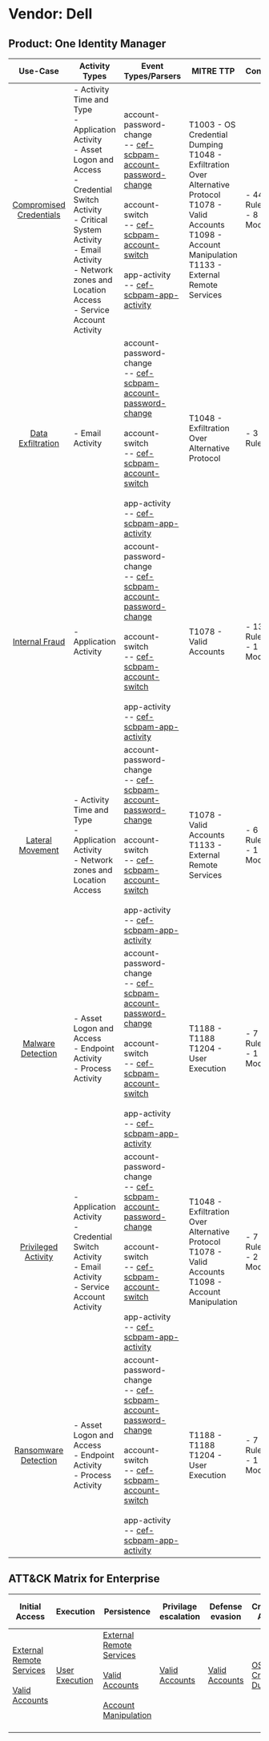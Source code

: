 Vendor: Dell
============
Product: One Identity Manager
-----------------------------
|                                 Use-Case                                  | Activity Types                                                                                                                                                                                                                         | Event Types/Parsers                                                                                                                                                                                                                                                                                                                                                  | MITRE TTP                                                                                                                                                                         | Content                    |
|:-------------------------------------------------------------------------:| -------------------------------------------------------------------------------------------------------------------------------------------------------------------------------------------------------------------------------------- | -------------------------------------------------------------------------------------------------------------------------------------------------------------------------------------------------------------------------------------------------------------------------------------------------------------------------------------------------------------------- | --------------------------------------------------------------------------------------------------------------------------------------------------------------------------------- | -------------------------- |
| [Compromised Credentials](../UseCases/usecase_compromised_credentials.md) | - Activity Time  and Type<br>- Application Activity<br>- Asset Logon and Access<br>- Credential Switch Activity<br>- Critical System Activity<br>- Email Activity<br>- Network zones and Location Access<br>- Service Account Activity |  account-password-change<br> -- [cef-scbpam-account-password-change](../Parsers/parserContent_cef-scbpam-account-password-change.md)<br><br> account-switch<br> -- [cef-scbpam-account-switch](../Parsers/parserContent_cef-scbpam-account-switch.md)<br><br> app-activity<br> -- [cef-scbpam-app-activity](../Parsers/parserContent_cef-scbpam-app-activity.md)<br> | T1003 - OS Credential Dumping<br>T1048 - Exfiltration Over Alternative Protocol<br>T1078 - Valid Accounts<br>T1098 - Account Manipulation<br>T1133 - External Remote Services<br> |  - 44 Rules<br> - 8 Models |
|       [Data Exfiltration](../UseCases/usecase_data_exfiltration.md)       | - Email Activity                                                                                                                                                                                                                       |  account-password-change<br> -- [cef-scbpam-account-password-change](../Parsers/parserContent_cef-scbpam-account-password-change.md)<br><br> account-switch<br> -- [cef-scbpam-account-switch](../Parsers/parserContent_cef-scbpam-account-switch.md)<br><br> app-activity<br> -- [cef-scbpam-app-activity](../Parsers/parserContent_cef-scbpam-app-activity.md)<br> | T1048 - Exfiltration Over Alternative Protocol<br>                                                                                                                                |  - 3 Rules<br>             |
|          [Internal Fraud](../UseCases/usecase_internal_fraud.md)          | - Application Activity                                                                                                                                                                                                                 |  account-password-change<br> -- [cef-scbpam-account-password-change](../Parsers/parserContent_cef-scbpam-account-password-change.md)<br><br> account-switch<br> -- [cef-scbpam-account-switch](../Parsers/parserContent_cef-scbpam-account-switch.md)<br><br> app-activity<br> -- [cef-scbpam-app-activity](../Parsers/parserContent_cef-scbpam-app-activity.md)<br> | T1078 - Valid Accounts<br>                                                                                                                                                        |  - 13 Rules<br> - 1 Models |
|        [Lateral Movement](../UseCases/usecase_lateral_movement.md)        | - Activity Time  and Type<br>- Application Activity<br>- Network zones and Location Access                                                                                                                                             |  account-password-change<br> -- [cef-scbpam-account-password-change](../Parsers/parserContent_cef-scbpam-account-password-change.md)<br><br> account-switch<br> -- [cef-scbpam-account-switch](../Parsers/parserContent_cef-scbpam-account-switch.md)<br><br> app-activity<br> -- [cef-scbpam-app-activity](../Parsers/parserContent_cef-scbpam-app-activity.md)<br> | T1078 - Valid Accounts<br>T1133 - External Remote Services<br>                                                                                                                    |  - 6 Rules<br> - 1 Models  |
|       [Malware Detection](../UseCases/usecase_malware_detection.md)       | - Asset Logon and Access<br>- Endpoint Activity<br>- Process Activity                                                                                                                                                                  |  account-password-change<br> -- [cef-scbpam-account-password-change](../Parsers/parserContent_cef-scbpam-account-password-change.md)<br><br> account-switch<br> -- [cef-scbpam-account-switch](../Parsers/parserContent_cef-scbpam-account-switch.md)<br><br> app-activity<br> -- [cef-scbpam-app-activity](../Parsers/parserContent_cef-scbpam-app-activity.md)<br> | T1188 - T1188<br>T1204 - User Execution<br>                                                                                                                                       |  - 7 Rules<br> - 1 Models  |
|     [Privileged Activity](../UseCases/usecase_privileged_activity.md)     | - Application Activity<br>- Credential Switch Activity<br>- Email Activity<br>- Service Account Activity                                                                                                                               |  account-password-change<br> -- [cef-scbpam-account-password-change](../Parsers/parserContent_cef-scbpam-account-password-change.md)<br><br> account-switch<br> -- [cef-scbpam-account-switch](../Parsers/parserContent_cef-scbpam-account-switch.md)<br><br> app-activity<br> -- [cef-scbpam-app-activity](../Parsers/parserContent_cef-scbpam-app-activity.md)<br> | T1048 - Exfiltration Over Alternative Protocol<br>T1078 - Valid Accounts<br>T1098 - Account Manipulation<br>                                                                      |  - 7 Rules<br> - 2 Models  |
|    [Ransomware Detection](../UseCases/usecase_ransomware_detection.md)    | - Asset Logon and Access<br>- Endpoint Activity<br>- Process Activity                                                                                                                                                                  |  account-password-change<br> -- [cef-scbpam-account-password-change](../Parsers/parserContent_cef-scbpam-account-password-change.md)<br><br> account-switch<br> -- [cef-scbpam-account-switch](../Parsers/parserContent_cef-scbpam-account-switch.md)<br><br> app-activity<br> -- [cef-scbpam-app-activity](../Parsers/parserContent_cef-scbpam-app-activity.md)<br> | T1188 - T1188<br>T1204 - User Execution<br>                                                                                                                                       |  - 7 Rules<br> - 1 Models  |

ATT&CK Matrix for Enterprise
----------------------------
| Initial Access                                                                                                                                   | Execution                                                           | Persistence                                                                                                                                                                                                               | Privilage escalation                                                | Defense evasion                                                     | Credential Access                                                          | Discovery | Lateral Movement | Collection | Command and Control | Exfiltration                                                                                | Impact |
| ------------------------------------------------------------------------------------------------------------------------------------------------ | ------------------------------------------------------------------- | ------------------------------------------------------------------------------------------------------------------------------------------------------------------------------------------------------------------------- | ------------------------------------------------------------------- | ------------------------------------------------------------------- | -------------------------------------------------------------------------- | --------- | ---------------- | ---------- | ------------------- | ------------------------------------------------------------------------------------------- | ------ |
| [External Remote Services](https://attack.mitre.org/techniques/T1133)<br><br>[Valid Accounts](https://attack.mitre.org/techniques/T1078)<br><br> | [User Execution](https://attack.mitre.org/techniques/T1204)<br><br> | [External Remote Services](https://attack.mitre.org/techniques/T1133)<br><br>[Valid Accounts](https://attack.mitre.org/techniques/T1078)<br><br>[Account Manipulation](https://attack.mitre.org/techniques/T1098)<br><br> | [Valid Accounts](https://attack.mitre.org/techniques/T1078)<br><br> | [Valid Accounts](https://attack.mitre.org/techniques/T1078)<br><br> | [OS Credential Dumping](https://attack.mitre.org/techniques/T1003)<br><br> |           |                  |            |                     | [Exfiltration Over Alternative Protocol](https://attack.mitre.org/techniques/T1048)<br><br> |        |